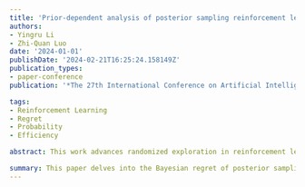 ```yaml
---
title: 'Prior-dependent analysis of posterior sampling reinforcement learning with function approximation'
authors:
- Yingru Li
- Zhi-Quan Luo
date: '2024-01-01'
publishDate: '2024-02-21T16:25:24.158149Z'
publication_types:
- paper-conference
publication: '*The 27th International Conference on Artificial Intelligence and Statistics (AISTATS)*'

tags:
- Reinforcement Learning
- Regret
- Probability
- Efficiency

abstract: This work advances randomized exploration in reinforcement learning (RL) with function approximation modeled by linear mixture MDPs. We establish the first prior-dependent Bayesian regret bound for RL with function approximation; and refine the Bayesian regret analysis for posterior sampling reinforcement learning (PSRL), presenting an upper bound of $\tilde{\mathcal{O}}(d\sqrt{H^3 T \log T})$, where $d$ represents the dimensionality of the transition kernel, $H$ the planning horizon, and $T$ the total number of interactions. This signifies a methodological enhancement by optimizing the $\mathcal{O}(\sqrt{\log T})$ factor over the previous benchmark (Osband and Van Roy, 2014) specified to linear mixture MDPs. Our approach, leveraging a value-targeted model learning perspective, introduces a decoupling argument and a variance reduction technique, moving beyond traditional analyses reliant on confidence sets and concentration inequalities to formalize Bayesian regret bounds more effectively.

summary: This paper delves into the Bayesian regret of posterior sampling reinforcement learning (PSRL) and presents a novel prior-dependent regret bound within the linear mixture model. The bound hinges on the variance of the underlying MDP in the prior distribution, offering a distinctive perspective in the realm of randomized exploration.
---
```


